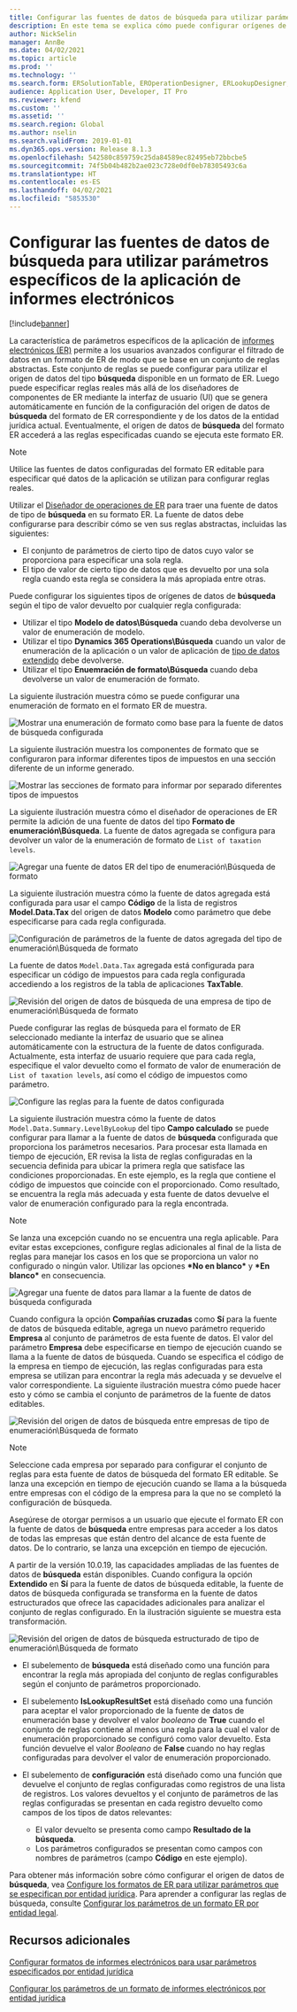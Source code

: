 ```yaml
---
title: Configurar las fuentes de datos de búsqueda para utilizar parámetros específicos de la aplicación de informes electrónicos
description: En este tema se explica cómo puede configurar orígenes de datos de búsqueda en formatos de informes electrónicos (ER) para usar parámetros específicos de la aplicación de ER.
author: NickSelin
manager: AnnBe
ms.date: 04/02/2021
ms.topic: article
ms.prod: ''
ms.technology: ''
ms.search.form: ERSolutionTable, EROperationDesigner, ERLookupDesigner, ERComponentLookupStructureEditing
audience: Application User, Developer, IT Pro
ms.reviewer: kfend
ms.custom: ''
ms.assetid: ''
ms.search.region: Global
ms.author: nselin
ms.search.validFrom: 2019-01-01
ms.dyn365.ops.version: Release 8.1.3
ms.openlocfilehash: 542580c859759c25da84589ec82495eb72bbcbe5
ms.sourcegitcommit: 74f5b04b482b2ae023c728e0df0eb78305493c6a
ms.translationtype: HT
ms.contentlocale: es-ES
ms.lasthandoff: 04/02/2021
ms.locfileid: "5853530"
---
```

# <a name="configure-lookup-data-sources-to-use-er-application-specific-parameters"></a>Configurar las fuentes de datos de búsqueda para utilizar parámetros específicos de la aplicación de informes electrónicos 

[!include[banner](../includes/banner.md)]

La característica de parámetros específicos de la aplicación de [informes electrónicos (ER)](general-electronic-reporting.md) permite a los usuarios avanzados configurar el filtrado de datos en un formato de ER de modo que se base en un conjunto de reglas abstractas. Este conjunto de reglas se puede configurar para utilizar el origen de datos del tipo **búsqueda** disponible en un formato de ER. Luego puede especificar reglas reales más allá de los diseñadores de componentes de ER mediante la interfaz de usuario (UI) que se genera automáticamente en función de la configuración del origen de datos de **búsqueda** del formato de ER correspondiente y de los datos de la entidad jurídica actual. Eventualmente, el origen de datos de **búsqueda** del formato ER accederá a las reglas especificadas cuando se ejecuta este formato ER.

> [!NOTE]
> Utilice las fuentes de datos configuradas del formato ER editable para especificar qué datos de la aplicación se utilizan para configurar reglas reales.

Utilizar el [Diseñador de operaciones de ER](general-electronic-reporting.md#building-a-format-that-uses-a-data-model-as-a-base) para traer una fuente de datos de tipo de **búsqueda** en su formato ER. La fuente de datos debe configurarse para describir cómo se ven sus reglas abstractas, incluidas las siguientes:

   - El conjunto de parámetros de cierto tipo de datos cuyo valor se proporciona para especificar una sola regla.
   - El tipo de valor de cierto tipo de datos que es devuelto por una sola regla cuando esta regla se considera la más apropiada entre otras.

Puede configurar los siguientes tipos de orígenes de datos de **búsqueda** según el tipo de valor devuelto por cualquier regla configurada:

   - Utilizar el tipo **Modelo de datos\Búsqueda** cuando deba devolverse un valor de enumeración de modelo.
   - Utilizar el tipo **Dynamics 365 Operations\Búsqueda** cuando un valor de enumeración de la aplicación o un valor de aplicación de [tipo de datos extendido](../extensibility/extensible-edts.md) debe devolverse.
   - Utilizar el tipo **Enuemración de formato\Búsqueda** cuando deba devolverse un valor de enumeración de formato.

La siguiente ilustración muestra cómo se puede configurar una enumeración de formato en el formato ER de muestra.

   ![Mostrar una enumeración de formato como base para la fuente de datos de búsqueda configurada](./media/er-lookup-data-sources-img1.gif)

La siguiente ilustración muestra los componentes de formato que se configuraron para informar diferentes tipos de impuestos en una sección diferente de un informe generado.

   ![Mostrar las secciones de formato para informar por separado diferentes tipos de impuestos](./media/er-lookup-data-sources-img2.png)

La siguiente ilustración muestra cómo el diseñador de operaciones de ER permite la adición de una fuente de datos del tipo **Formato de enumeración\Búsqueda**.  La fuente de datos agregada se configura para devolver un valor de la enumeración de formato de `List of taxation levels`.

   ![Agregar una fuente de datos ER del tipo de enumeración\Búsqueda de formato](./media/er-lookup-data-sources-img3.gif)

La siguiente ilustración muestra cómo la fuente de datos agregada está configurada para usar el campo **Código** de la lista de registros **Model.Data.Tax** del origen de datos **Modelo** como parámetro que debe especificarse para cada regla configurada.

![Configuración de parámetros de la fuente de datos agregada del tipo de enumeración\Búsqueda de formato](./media/er-lookup-data-sources-img4.gif)

La fuente de datos `Model.Data.Tax` agregada está configurada para especificar un código de impuestos para cada regla configurada accediendo a los registros de la tabla de aplicaciones **TaxTable**.

   ![Revisión del origen de datos de búsqueda de una empresa de tipo de enumeración\Búsqueda de formato](./media/er-lookup-data-sources-img5.gif)

Puede configurar las reglas de búsqueda para el formato de ER seleccionado mediante la interfaz de usuario que se alinea automáticamente con la estructura de la fuente de datos configurada. Actualmente, esta interfaz de usuario requiere que para cada regla, especifique el valor devuelto como el formato de valor de enumeración de `List of taxation levels`, así como el código de impuestos como parámetro.

   ![Configure las reglas para la fuente de datos configurada](./media/er-lookup-data-sources-img6.gif)

La siguiente ilustración muestra cómo la fuente de datos `Model.Data.Summary.LevelByLookup` del tipo **Campo calculado** se puede configurar para llamar a la fuente de datos de **búsqueda** configurada que proporciona los parámetros necesarios. Para procesar esta llamada en tiempo de ejecución, ER revisa la lista de reglas configuradas en la secuencia definida para ubicar la primera regla que satisface las condiciones proporcionadas. En este ejemplo, es la regla que contiene el código de impuestos que coincide con el proporcionado. Como resultado, se encuentra la regla más adecuada y esta fuente de datos devuelve el valor de enumeración configurado para la regla encontrada.

> [!NOTE]
> Se lanza una excepción cuando no se encuentra una regla aplicable. Para evitar estas excepciones, configure reglas adicionales al final de la lista de reglas para manejar los casos en los que se proporciona un valor no configurado o ningún valor. Utilizar las opciones **\*No en blanco\*** y **\*En blanco\*** en consecuencia.  
>
> ![Agregar una fuente de datos para llamar a la fuente de datos de búsqueda configurada](./media/er-lookup-data-sources-img7.png)

Cuando configura la opción **Compañías cruzadas** como **Sí** para la fuente de datos de búsqueda editable, agrega un nuevo parámetro requerido **Empresa** al conjunto de parámetros de esta fuente de datos. El valor del parámetro **Empresa** debe especificarse en tiempo de ejecución cuando se llama a la fuente de datos de búsqueda. Cuando se especifica el código de la empresa en tiempo de ejecución, las reglas configuradas para esta empresa se utilizan para encontrar la regla más adecuada y se devuelve el valor correspondiente. La siguiente ilustración muestra cómo puede hacer esto y cómo se cambia el conjunto de parámetros de la fuente de datos editables.

   ![Revisión del origen de datos de búsqueda entre empresas de tipo de enumeración\Búsqueda de formato](./media/er-lookup-data-sources-img8.gif)

> [!NOTE]
> Seleccione cada empresa por separado para configurar el conjunto de reglas para esta fuente de datos de búsqueda del formato ER editable. Se lanza una excepción en tiempo de ejecución cuando se llama a la búsqueda entre empresas con el código de la empresa para la que no se completó la configuración de búsqueda.
>
> Asegúrese de otorgar permisos a un usuario que ejecute el formato ER con la fuente de datos de **búsqueda** entre empresas para acceder a los datos de todas las empresas que están dentro del alcance de esta fuente de datos. De lo contrario, se lanza una excepción en tiempo de ejecución.

A partir de la versión 10.0.19, las capacidades ampliadas de las fuentes de datos de **búsqueda** están disponibles. Cuando configura la opción **Extendido** en **Sí** para la fuente de datos de búsqueda editable, la fuente de datos de búsqueda configurada se transforma en la fuente de datos estructurados que ofrece las capacidades adicionales para analizar el conjunto de reglas configurado. En la ilustración siguiente se muestra esta transformación.

   ![Revisión del origen de datos de búsqueda estructurado de tipo de enumeración\Búsqueda de formato](./media/er-lookup-data-sources-img9.gif)

- El subelemento de **búsqueda** está diseñado como una función para encontrar la regla más apropiada del conjunto de reglas configurables según el conjunto de parámetros proporcionado.
- El subelemento **IsLookupResultSet** está diseñado como una función para aceptar el valor proporcionado de la fuente de datos de enumeración base y devolver el valor *booleano* de **True** cuando el conjunto de reglas contiene al menos una regla para la cual el valor de enumeración proporcionado se configuró como valor devuelto. Esta función devuelve el valor *Booleano* de **False** cuando no hay reglas configuradas para devolver el valor de enumeración proporcionado.
- El subelemento de **configuración** está diseñado como una función que devuelve el conjunto de reglas configuradas como registros de una lista de registros. Los valores devueltos y el conjunto de parámetros de las reglas configuradas se presentan en cada registro devuelto como campos de los tipos de datos relevantes:

    - El valor devuelto se presenta como campo **Resultado de la búsqueda**.
    - Los parámetros configurados se presentan como campos con nombres de parámetros (campo **Código** en este ejemplo).

Para obtener más información sobre cómo configurar el origen de datos de **búsqueda**, vea [Configure los formatos de ER para utilizar parámetros que se especifican por entidad jurídica](er-app-specific-parameters-configure-format.md). Para aprender a configurar las reglas de búsqueda, consulte [Configurar los parámetros de un formato ER por entidad legal](er-app-specific-parameters-set-up.md).

## <a name="additional-resources"></a>Recursos adicionales

[Configurar formatos de informes electrónicos para usar parámetros especificados por entidad jurídica](er-app-specific-parameters-configure-format.md)

[Configurar los parámetros de un formato de informes electrónicos por entidad jurídica](er-app-specific-parameters-set-up.md)
